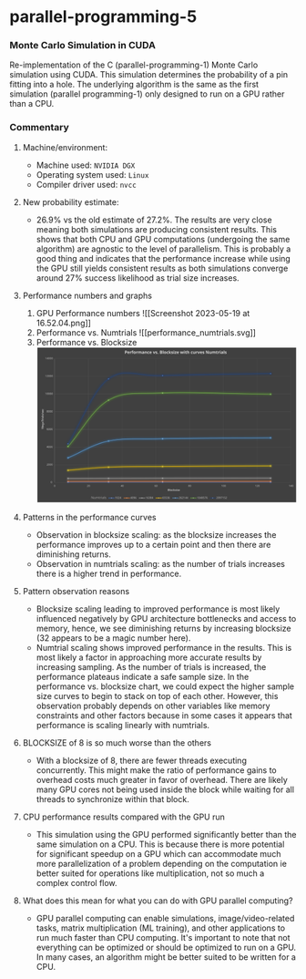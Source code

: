 # parallel-programming-5

### Monte Carlo Simulation in CUDA
Re-implementation of the C (parallel-programming-1) Monte Carlo simulation using CUDA. This simulation determines the probability of a pin fitting into a hole. The underlying algorithm is the same as the first simulation (parallel programming-1) only designed to run on a GPU rather than a CPU. 

### Commentary

1. Machine/environment:
	- Machine used: `NVIDIA DGX`
	- Operating system used: `Linux`
	- Compiler driver used: `nvcc`
	
2. New probability estimate:
	- 26.9% vs the old estimate of 27.2%. The results are very close meaning both simulations are producing consistent results. This shows that both CPU and GPU computations (undergoing the same algorithm) are agnostic to the level of parallelism. This is probably a good thing and indicates that the performance increase while using the GPU still yields consistent results as both simulations converge around 27% success likelihood as trial size increases.
	
3. Performance numbers and graphs

	1. GPU Performance numbers
	![[Screenshot 2023-05-19 at 16.52.04.png]]
	2. Performance vs. Numtrials
	![[performance_numtrials.svg]]
	3. Performance vs. Blocksize
	![performance_blocksize.svg](https://github.com/ztbochanski/parallel-programming-5/blob/9a2cd36242b8714eed86fa9d5698834316161e4b/performance_blocksize.svg)
	
4. Patterns in the performance curves
	- Observation in blocksize scaling: as the blocksize increases the performance improves up to a certain point and then there are diminishing returns.
	- Observation in numtrials scaling: as the number of trials increases there is a higher trend in performance. 
5. Pattern observation reasons
	- Blocksize scaling leading to improved performance is most likely influenced negatively by GPU architecture bottlenecks and access to memory, hence, we see diminishing returns by increasing blocksize (32 appears to be a magic number here).
	- Numtrial scaling shows improved performance in the results. This is most likely a factor in approaching more accurate results by increasing sampling. As the number of trials is increased, the performance plateaus indicate a safe sample size. In the performance vs. blocksize chart, we could expect the higher sample size curves to begin to stack on top of each other. However, this observation probably depends on other variables like memory constraints and other factors because in some cases it appears that performance is scaling linearly with numtrials.
6. BLOCKSIZE of 8 is so much worse than the others
	- With a blocksize of 8, there are fewer threads executing concurrently. This might make the ratio of performance gains to overhead costs much greater in favor of overhead. There are likely many GPU cores not being used inside the block while waiting for all threads to synchronize within that block.
7. CPU performance results compared with the GPU run
	- This simulation using the GPU performed significantly better than the same simulation on a CPU. This is because there is more potential for significant speedup on a GPU which can accommodate much more parallelization of a problem depending on the computation ie better suited for operations like multiplication, not so much a complex control flow.
8. What does this mean for what you can do with GPU parallel computing?
	- GPU parallel computing can enable simulations, image/video-related tasks, matrix multiplication (ML training), and other applications to run much faster than CPU computing. It's important to note that not everything can be optimized or should be optimized to run on a GPU. In many cases, an algorithm might be better suited to be written for a CPU.
